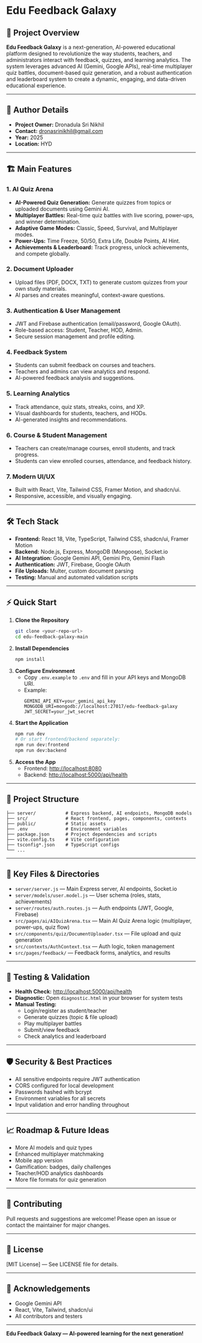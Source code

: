 # Edu Feedback Galaxy

## 🚀 Project Overview

**Edu Feedback Galaxy** is a next-generation, AI-powered educational platform designed to revolutionize the way students, teachers, and administrators interact with feedback, quizzes, and learning analytics. The system leverages advanced AI (Gemini, Google APIs), real-time multiplayer quiz battles, document-based quiz generation, and a robust authentication and leaderboard system to create a dynamic, engaging, and data-driven educational experience.

---

## 👤 Author Details

- **Project Owner:** Dronadula Sri Nikhil
- **Contact:** dronasrinikhil@gmail.com
- **Year:** 2025
- **Location:** HYD

---

## 🏗️ Main Features

### 1. **AI Quiz Arena**
- **AI-Powered Quiz Generation:** Generate quizzes from topics or uploaded documents using Gemini AI.
- **Multiplayer Battles:** Real-time quiz battles with live scoring, power-ups, and winner determination.
- **Adaptive Game Modes:** Classic, Speed, Survival, and Multiplayer modes.
- **Power-Ups:** Time Freeze, 50/50, Extra Life, Double Points, AI Hint.
- **Achievements & Leaderboard:** Track progress, unlock achievements, and compete globally.

### 2. **Document Uploader**
- Upload files (PDF, DOCX, TXT) to generate custom quizzes from your own study materials.
- AI parses and creates meaningful, context-aware questions.

### 3. **Authentication & User Management**
- JWT and Firebase authentication (email/password, Google OAuth).
- Role-based access: Student, Teacher, HOD, Admin.
- Secure session management and profile editing.

### 4. **Feedback System**
- Students can submit feedback on courses and teachers.
- Teachers and admins can view analytics and respond.
- AI-powered feedback analysis and suggestions.

### 5. **Learning Analytics**
- Track attendance, quiz stats, streaks, coins, and XP.
- Visual dashboards for students, teachers, and HODs.
- AI-generated insights and recommendations.

### 6. **Course & Student Management**
- Teachers can create/manage courses, enroll students, and track progress.
- Students can view enrolled courses, attendance, and feedback history.

### 7. **Modern UI/UX**
- Built with React, Vite, Tailwind CSS, Framer Motion, and shadcn/ui.
- Responsive, accessible, and visually engaging.

---

## 🛠️ Tech Stack

- **Frontend:** React 18, Vite, TypeScript, Tailwind CSS, shadcn/ui, Framer Motion
- **Backend:** Node.js, Express, MongoDB (Mongoose), Socket.io
- **AI Integration:** Google Gemini API, Gemini Pro, Gemini Flash
- **Authentication:** JWT, Firebase, Google OAuth
- **File Uploads:** Multer, custom document parsing
- **Testing:** Manual and automated validation scripts

---

## ⚡ Quick Start

1. **Clone the Repository**
   ```bash
   git clone <your-repo-url>
   cd edu-feedback-galaxy-main
   ```
2. **Install Dependencies**
   ```bash
   npm install
   ```
3. **Configure Environment**
   - Copy `.env.example` to `.env` and fill in your API keys and MongoDB URI.
   - Example:
     ```env
     GEMINI_API_KEY=your_gemini_api_key
     MONGODB_URI=mongodb://localhost:27017/edu-feedback-galaxy
     JWT_SECRET=your_jwt_secret
     ```
4. **Start the Application**
   ```bash
   npm run dev
   # Or start frontend/backend separately:
   npm run dev:frontend
   npm run dev:backend
   ```
5. **Access the App**
   - Frontend: [http://localhost:8080](http://localhost:8080)
   - Backend: [http://localhost:5000/api/health](http://localhost:5000/api/health)

---

## 📂 Project Structure

```
├── server/           # Express backend, AI endpoints, MongoDB models
├── src/              # React frontend, pages, components, contexts
├── public/           # Static assets
├── .env              # Environment variables
├── package.json      # Project dependencies and scripts
├── vite.config.ts    # Vite configuration
├── tsconfig*.json    # TypeScript configs
└── ...
```

---

## 🧩 Key Files & Directories

- `server/server.js` — Main Express server, AI endpoints, Socket.io
- `server/models/user.model.js` — User schema (roles, stats, achievements)
- `server/routes/auth.routes.js` — Auth endpoints (JWT, Google, Firebase)
- `src/pages/ai/AIQuizArena.tsx` — Main AI Quiz Arena logic (multiplayer, power-ups, quiz flow)
- `src/components/quiz/DocumentUploader.tsx` — File upload and quiz generation
- `src/contexts/AuthContext.tsx` — Auth logic, token management
- `src/pages/feedback/` — Feedback forms, analytics, and results

---

## 🧪 Testing & Validation

- **Health Check:** [http://localhost:5000/api/health](http://localhost:5000/api/health)
- **Diagnostic:** Open `diagnostic.html` in your browser for system tests
- **Manual Testing:**
  - Login/register as student/teacher
  - Generate quizzes (topic & file upload)
  - Play multiplayer battles
  - Submit/view feedback
  - Check analytics and leaderboard

---

## 🛡️ Security & Best Practices

- All sensitive endpoints require JWT authentication
- CORS configured for local development
- Passwords hashed with bcrypt
- Environment variables for all secrets
- Input validation and error handling throughout

---

## 📈 Roadmap & Future Ideas

- More AI models and quiz types
- Enhanced multiplayer matchmaking
- Mobile app version
- Gamification: badges, daily challenges
- Teacher/HOD analytics dashboards
- More file formats for quiz generation

---

## 🤝 Contributing

Pull requests and suggestions are welcome! Please open an issue or contact the maintainer for major changes.

---

## 📄 License

[MIT License] — See LICENSE file for details.

---

## 🙏 Acknowledgements

- Google Gemini API
- React, Vite, Tailwind, shadcn/ui
- All contributors and testers

---

**Edu Feedback Galaxy — AI-powered learning for the next generation!**
